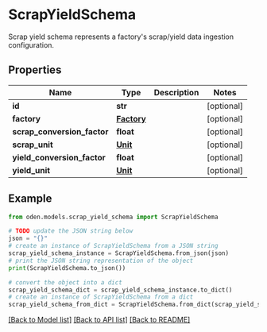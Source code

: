 # ScrapYieldSchema

Scrap yield schema represents a factory's scrap/yield data ingestion configuration. 

## Properties

Name | Type | Description | Notes
------------ | ------------- | ------------- | -------------
**id** | **str** |  | [optional] 
**factory** | [**Factory**](Factory.md) |  | [optional] 
**scrap_conversion_factor** | **float** |  | [optional] 
**scrap_unit** | [**Unit**](Unit.md) |  | [optional] 
**yield_conversion_factor** | **float** |  | [optional] 
**yield_unit** | [**Unit**](Unit.md) |  | [optional] 

## Example

```python
from oden.models.scrap_yield_schema import ScrapYieldSchema

# TODO update the JSON string below
json = "{}"
# create an instance of ScrapYieldSchema from a JSON string
scrap_yield_schema_instance = ScrapYieldSchema.from_json(json)
# print the JSON string representation of the object
print(ScrapYieldSchema.to_json())

# convert the object into a dict
scrap_yield_schema_dict = scrap_yield_schema_instance.to_dict()
# create an instance of ScrapYieldSchema from a dict
scrap_yield_schema_from_dict = ScrapYieldSchema.from_dict(scrap_yield_schema_dict)
```
[[Back to Model list]](../README.md#documentation-for-models) [[Back to API list]](../README.md#documentation-for-api-endpoints) [[Back to README]](../README.md)



